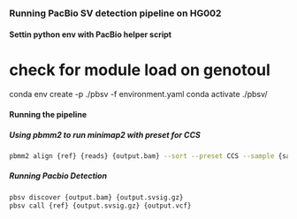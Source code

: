 ### Running PacBio SV detection pipeline on HG002

#### Settin python env with PacBio helper script

# check for module load on genotoul
conda env create -p ./pbsv -f environment.yaml
conda activate ./pbsv/

#### Running the pipeline

##### Using pbmm2 to run minimap2 with preset for CCS
```bash
pbmm2 align {ref} {reads} {output.bam} --sort --preset CCS --sample {sample} --rg '@RG\tID:movie{sample}'
```

##### Running Pacbio Detection
```bash
pbsv discover {output.bam} {output.svsig.gz}
pbsv call {ref} {output.svsig.gz} {output.vcf}
```

